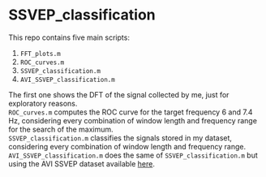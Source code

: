 # SSVEP_classification

This repo contains five main scripts:
1. `FFT_plots.m`
2. `ROC_curves.m`
3. `SSVEP_classification.m`
4. `AVI_SSVEP_classification.m`

The first one shows the DFT of the signal collected by me, just for exploratory reasons.\
`ROC_curves.m` computes the ROC curve for the target frequency 6 and 7.4 Hz, considering every combination of window length and frequency range for the search of the maximum.\
`SSVEP_classification.m` classifies the signals stored in my dataset, considering every combination of window length and frequency range.\
`AVI_SSVEP_classification.m` does the same of `SSVEP_classification.m` but using the AVI SSVEP dataset available [here](https://www.setzner.com/avi-ssvep-dataset/).
